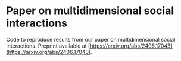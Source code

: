 # Paper on multidimensional social interactions
 Code to reproduce results from our paper on multidimensional social interactions. Preprint available at [https://arxiv.org/abs/2406.17043](https://arxiv.org/abs/2406.17043).
